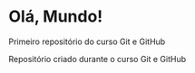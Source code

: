 #  Olá, Mundo!
 Primeiro repositório do curso Git e GitHub

 Repositório criado durante o curso Git e GitHub
